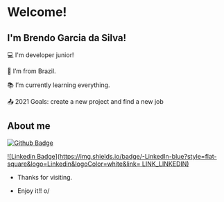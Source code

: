 # Welcome!

 

## I'm Brendo Garcia da Silva!

 

:computer: I'm developer junior!

:house_with_garden: I’m from Brazil.

:books: I’m currently learning everything.

:outbox_tray: 2021 Goals: create a new project and find a new job

## About me

[![Github Badge](https://img.shields.io/badge/-Github-000?style=flat-square&logo=Github&logoColor=white&link=LINK_GIT)](https://github.com/BrendoGarcia)

[![Linkedin Badge](https://img.shields.io/badge/-LinkedIn-blue?style=flat-square&logo=Linkedin&logoColor=white&link= LINK_LINKEDIN)](https://br.linkedin.com/in/brendo-garcia-da-silva-a642091a2)

- Thanks for visiting.

- Enjoy it!! o/
